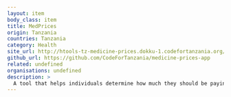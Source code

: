 ```yaml
---
layout: item
body_class: item
title: MedPrices 
origin: Tanzania
countries: Tanzania
category: Health
site_url: http://htools-tz-medicine-prices.dokku-1.codefortanzania.org/
github_url: https://github.com/CodeForTanzania/medicine-prices-app
related: undefined
organisations: undefined
description: >
  A tool that helps individuals determine how much they should be paying for medicines to enable them make informed decisions even as medicine prices in Tanzania go up.
---
```

